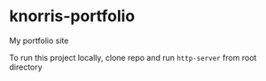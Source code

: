 # knorris-portfolio
My portfolio site

To run this project locally, clone repo and run `http-server` from root directory

